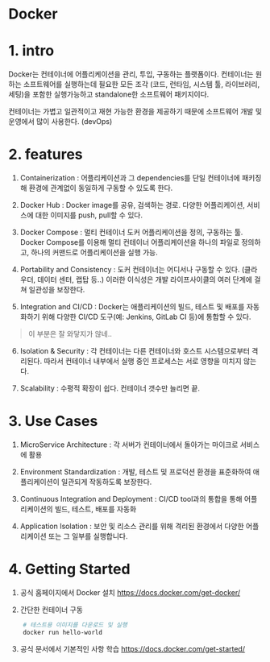 #
# Docker

#
# 1. intro

Docker는 컨테이너에 어플리케이션을 관리, 투입, 구동하는 플랫폼이다.
컨테이너는 원하는 소프트웨어를 실행하는데 필요한 모든 조각 (코드, 런타임, 시스템 툴, 라이브러리, 세팅)을 포함한 실행가능하고 standalone한 소프트웨어 패키지이다.

컨테이너는 가볍고 일관적이고 재현 가능한 환경을 제공하기 때문에 소프트웨어 개발 및 운영에서 많이 사용한다. (devOps)

#
# 2. features

1. Containerization : 어플리케이션과 그 dependencies를 단일 컨테이너에 패키징해 환경에 관계없이 동일하게 구동할 수 있도록 한다.

2. Docker Hub : Docker image를 공유, 검색하는 경로. 다양한 어플리케이션, 서비스에 대한 이미지를 push, pull할 수 있다.

3. Docker Compose : 멀티 컨테이너 도커 어플리케이션을 정의, 구동하는 툴.
    Docker Compose를 이용해 멀티 컨테이너 어플리케이션을 하나의 파일로 정의하고, 하나의 커맨드로 어플리케이션을 실행 가능.

4. Portability and Consistency : 도커 컨테이너는 어디서나 구동할 수 있다. (클라우더, 데이터 센터, 랩탑 등..) 이러한 이식성은 개발 라이프사이클의 여러 단계에 걸쳐 일관성을 보장한다.

5. Integration and CI/CD : Docker는 애플리케이션의 빌드, 테스트 및 배포를 자동화하기 위해 다양한 CI/CD 도구(예: Jenkins, GitLab CI 등)에 통합할 수 있다.
> 이 부분은 잘 와닿지가 않네..

6. Isolation & Security : 각 컨테이너는 다른 컨테이너와 호스트 시스템으로부터 격리된다. 따라서 컨테이너 내부에서 실행 중인 프로세스는 서로 영향을 미치지 않는다.

7. Scalability : 수평적 확장이 쉽다. 컨테이너 갯수만 늘리면 끝.

#
# 3. Use Cases

1. MicroService Architecture : 각 서버가 컨테이너에서 돌아가는 마이크로 서비스에 활용

2. Environment Standardization : 개발, 테스트 및 프로덕션 환경을 표준화하여 애플리케이션이 일관되게 작동하도록 보장한다.

3. Continuous Integration and Deployment : CI/CD tool과의 통합을 통해 어플리케이션의 빌드, 테스트, 배포를 자동화

4. Application Isolation : 보안 및 리소스 관리를 위해 격리된 환경에서 다양한 어플리케이션 또는 그 일부를 실행합니다.

#
# 4. Getting Started

1. 공식 홈페이지에서 Docker 설치
https://docs.docker.com/get-docker/

2. 간단한 컨테이너 구동
``` bash
    # 테스트용 이미지를 다운로드 및 실행
    docker run hello-world
```

3. 공식 문서에서 기본적인 사항 학습
https://docs.docker.com/get-started/